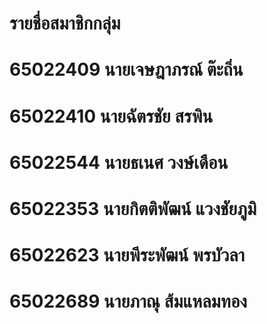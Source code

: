 # รายชื่อสมาชิกกลุ่ม
# 65022409	นายเจษฎาภรณ์ ต๊ะถิ่น	
# 65022410	นายฉัตรชัย สรพิน		
# 65022544	นายธเนศ วงษ์เดือน			
# 65022353	นายกิตติพัฒน์ แวงชัยภูมิ	
# 65022623	นายพีระพัฒน์ พรบัวลา
# 65022689	นายภาณุ ส้มแหลมทอง
